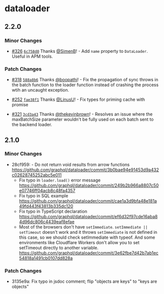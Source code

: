 # dataloader

## 2.2.0

### Minor Changes

- [#326](https://github.com/graphql/dataloader/pull/326) [`6c758d0`](https://github.com/graphql/dataloader/commit/6c758d03bef628a69b238f053da3b263cd5e3321) Thanks [@SimenB](https://github.com/SimenB)! - Add `name` property to `DataLoader`. Useful in APM tools.

### Patch Changes

- [#318](https://github.com/graphql/dataloader/pull/318) [`588a8b6`](https://github.com/graphql/dataloader/commit/588a8b6c6391aad042b369f10dc440c7e0458312) Thanks [@boopathi](https://github.com/boopathi)! - Fix the propagation of sync throws in the batch function to the loader function instead of crashing the process wtih an uncaught exception.

* [#252](https://github.com/graphql/dataloader/pull/252) [`fae38f1`](https://github.com/graphql/dataloader/commit/fae38f14702e925d1e59051d7e5cb3a9a78bfde8) Thanks [@LinusU](https://github.com/LinusU)! - Fix types for priming cache with promise

- [#321](https://github.com/graphql/dataloader/pull/321) [`3cd3a43`](https://github.com/graphql/dataloader/commit/3cd3a430bdb4f9ef2f7f265a29e93e0255277885) Thanks [@thekevinbrown](https://github.com/thekevinbrown)! - Resolves an issue where the maxBatchSize parameter wouldn't be fully used on each batch sent to the backend loader.

## 2.1.0

### Minor Changes

- 28cf959: - Do not return void results from arrow functions https://github.com/graphql/dataloader/commit/3b0bae94e91453d9a432c02628745252abc5e011
  - Fix typo in `loader.load()` error message https://github.com/graphql/dataloader/commit/249b2b966a8807c50e07746ff04acb8c48fa4357
  - Fix typo in SQL example https://github.com/graphql/dataloader/commit/cae1a3d9bfa48e181a49fd443f43813b335dc120
  - Fix typo in TypeScript declaration https://github.com/graphql/dataloader/commit/ef6d32f97cde16aba84d96dc806c4439eaf8efae
  - Most of the browsers don't have `setImmediate`. `setImmediate || setTimeout` doesn't work and it throws `setImmediate` is not defined in this case, so we should check setImmediate with typeof. And some environments like Cloudflare Workers don't allow you to set setTimeout directly to another variable. https://github.com/graphql/dataloader/commit/3e62fbe7d42b7ab1ec54818a1491cb0107dd828a

### Patch Changes

- 3135e9a: Fix typo in jsdoc comment; flip "objects are keys" to "keys are objects"

